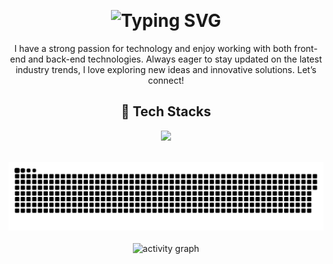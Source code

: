 <p align="left"> 
  <img src="https://komarev.com/ghpvc/?username=zadid15&label=Profile%20views&color=0e75b6&style=flat" alt="" /> 
</p>

<h1 align="center">
  <img src="https://readme-typing-svg.demolab.com?font=Fira+Code&weight=700&size=28&pause=1000&color=FFFFFF&center=true&vCenter=true&width=435&lines=Hi+there%F0%9F%91%8B;I'm+Zadid!" alt="Typing SVG" />
</h1>

<p align="center">
I have a strong passion for technology and enjoy working with both front-end and back-end technologies. Always eager to stay updated on the latest industry trends, I love exploring new ideas and innovative solutions. Let’s connect!
</p>

<h2 align="center">🚀 Tech Stacks</h2>

<p align="center">
  <img src="https://skillicons.dev/icons?i=go,typescript,react,nodejs,mysql,firebase,tailwind,docker&perline=7" />
</p>

<br>

<div align="center">
  <picture>
    <source media="(prefers-color-scheme: dark)" srcset="https://github.com/zadid15/zadid15/blob/main/github-contribution-grid-snake-dark.svg" />
    <source media="(prefers-color-scheme: light), (prefers-color-scheme: no-preference)" srcset="https://github.com/zadid15/zadid15/blob/main/github-contribution-grid-snake.svg" />
    <img src="https://github.com/zadid15/zadid15/blob/main/github-contribution-grid-snake.svg" alt="github-snake" />
  </picture>
</div>

<br>

<div align="center">
  <img src="https://github-readme-activity-graph.vercel.app/graph?username=zadid15&theme=github-compact&radius=16" height="auto" alt="activity graph"/>
</div>
